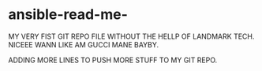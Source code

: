 # ansible-read-me-


MY VERY FIST GIT REPO FILE WITHOUT THE HELLP OF LANDMARK TECH. 
NICEEE WANN LIKE AM GUCCI MANE BAYBY. 

ADDING MORE LINES TO PUSH MORE STUFF TO MY GIT REPO. 
    
